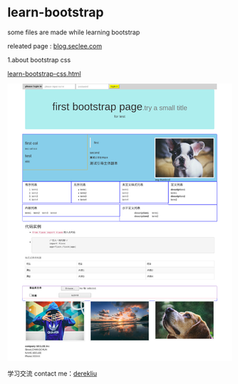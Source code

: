 # learn-bootstrap
some files are made while learning bootstrap

releated page : [blog.seclee.com](http://blog.seclee.com/2018/06/24/bootstrap-cssyi-ye-gao-ding/)

1.about bootstrap css

[learn-bootstrap-css.html](https://github.com/derekwin/learn-bootstrap/blob/master/learn-bootstrap-css.html)

![1-css&pic-1](https://github.com/derekwin/learn-bootstrap/blob/master/fullpic.jpg)

学习交流 contact me：[derekliu](http://blog.seclee.com/contact/)
